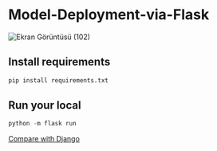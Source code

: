 # Model-Deployment-via-Flask

![Ekran Görüntüsü (102)](https://user-images.githubusercontent.com/73115344/190852001-af86a776-4c62-4269-b75c-c1fbc64e5237.png)






## Install requirements
```Python
pip install requirements.txt
```

## Run your local 

```Python
python -m flask run
```


[Compare with Django](https://github.com/muradmuzaffar/django-ML)
